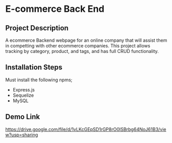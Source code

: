 # E-commerce Back End


## Project Description

A ecommerce Backend webpage for an online company that will assist them in competting with other ecommerce companies. This project allows tracking by category, product, and tags, and has full CRUD functionality. 



## Installation Steps

Must install the following npms;


- Express.js
- Sequelize
- MySQL

## Demo Link

https://drive.google.com/file/d/1vLKcGEpSD1rGP8rO0lSBrbg64NoJ61B3/view?usp=sharing
